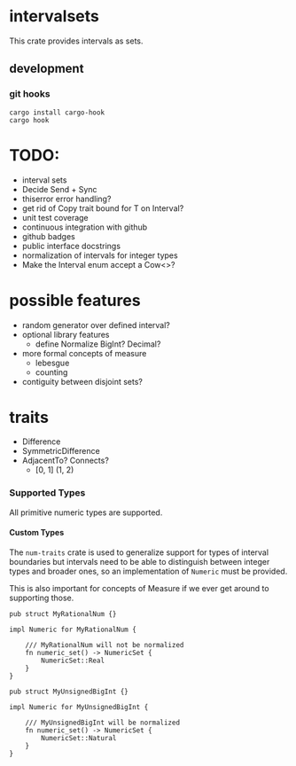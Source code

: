 # intervalsets

This crate provides intervals as sets.

## development

### git hooks

```
cargo install cargo-hook
cargo hook
```


# TODO:
* interval sets
* Decide Send + Sync
* thiserror error handling?
* get rid of Copy trait bound for T on Interval?
* unit test coverage
* continuous integration with github
* github badges
* public interface docstrings
* normalization of intervals for integer types
* Make the Interval<T> enum accept a Cow<>?


# possible features
* random generator over defined interval?
* optional library features 
    * define Normalize BigInt? Decimal?
* more formal concepts of measure
    * lebesgue
    * counting
* contiguity between disjoint sets?

# traits
* Difference
* SymmetricDifference
* AdjacentTo? Connects? 
    * [0, 1] (1, 2)


### Supported Types

All primitive numeric types are supported.

#### Custom Types

The `num-traits` crate is used to generalize
support for types of interval boundaries but 
intervals need to be able to distinguish between
integer types and broader ones, so an implementation
of `Numeric` must be provided.

This is also important for concepts of Measure
if we ever get around to supporting those.

```
pub struct MyRationalNum {}

impl Numeric for MyRationalNum {

    /// MyRationalNum will not be normalized
    fn numeric_set() -> NumericSet {
        NumericSet::Real
    }
}

pub struct MyUnsignedBigInt {}

impl Numeric for MyUnsignedBigInt {
    
    /// MyUnsignedBigInt will be normalized
    fn numeric_set() -> NumericSet {
        NumericSet::Natural
    }
}
```
